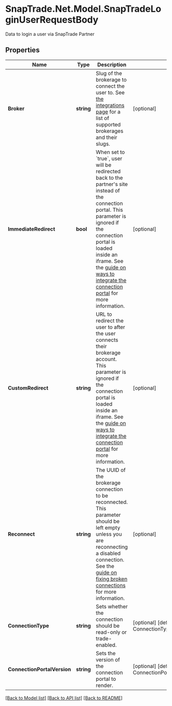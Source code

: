 # SnapTrade.Net.Model.SnapTradeLoginUserRequestBody
Data to login a user via SnapTrade Partner

## Properties

Name | Type | Description | Notes
------------ | ------------- | ------------- | -------------
**Broker** | **string** | Slug of the brokerage to connect the user to. See [the integrations page](https://snaptrade.notion.site/66793431ad0b416489eaabaf248d0afb?v&#x3D;3cfea70ef4254afc89704e47275a7a9a&amp;pvs&#x3D;4) for a list of supported brokerages and their slugs. | [optional] 
**ImmediateRedirect** | **bool** | When set to &#x60;true&#x60;, user will be redirected back to the partner&#39;s site instead of the connection portal. This parameter is ignored if the connection portal is loaded inside an iframe. See the [guide on ways to integrate the connection portal](/docs/implement-connection-portal) for more information. | [optional] 
**CustomRedirect** | **string** | URL to redirect the user to after the user connects their brokerage account. This parameter is ignored if the connection portal is loaded inside an iframe. See the [guide on ways to integrate the connection portal](/docs/implement-connection-portal) for more information. | [optional] 
**Reconnect** | **string** | The UUID of the brokerage connection to be reconnected. This parameter should be left empty unless you are reconnecting a disabled connection. See the [guide on fixing broken connections](/docs/fix-broken-connections) for more information. | [optional] 
**ConnectionType** | **string** | Sets whether the connection should be read-only or trade-enabled. | [optional] [default to ConnectionTypeEnum.Read]
**ConnectionPortalVersion** | **string** | Sets the version of the connection portal to render. | [optional] [default to ConnectionPortalVersionEnum.V3]

[[Back to Model list]](../README.md#documentation-for-models) [[Back to API list]](../README.md#documentation-for-api-endpoints) [[Back to README]](../README.md)


